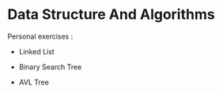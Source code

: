 # Data Structure And Algorithms
Personal exercises :

- Linked List

- Binary Search Tree

- AVL Tree
